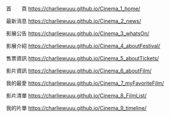 首　　頁 https://charliewuuu.github.io/Cinema_1_home/

最新消息 https://charliewuuu.github.io/Cinema_2_news/

影展公告 https://charliewuuu.github.io/Cinema_3_whatsOn/

影展介紹 https://charliewuuu.github.io/Cinema_4_aboutFestival/

售票資訊 https://charliewuuu.github.io/Cinema_5_aboutTickets/

影片資訊 https://charliewuuu.github.io/Cinema_6_aboutFilm/

我的最愛 https://charliewuuu.github.io/Cinema_7_myFavoriteFilm/

影片清單 https://charliewuuu.github.io/Cinema_8_FilmList/

我的片單 https://charliewuuu.github.io/Cinema_9_timeline/
